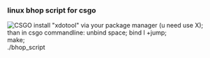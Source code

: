 ### linux bhop script for csgo
![CSGO](https://img.shields.io/badge/Counter_Strike-000000?style=for-the-badge&logo=counter-strike&logoColor=white)
install "xdotool" via your package manager (u need use X);<br> 
than in csgo commandline: unbind space; bind l +jump;<br>
make;<br> 
./bhop_script
